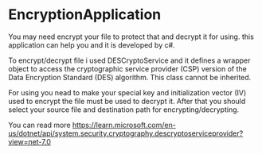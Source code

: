 # EncryptionApplication
You may need encrypt your file to protect that and decrypt it for using. this application can help you and it is developed by c#.


To encrypt/decrypt file i used DESCryptoService and it defines a wrapper object to access the cryptographic service provider (CSP) version of the Data Encryption Standard (DES) algorithm. This class cannot be inherited.

For using you nead to make your special key and initialization vector (IV) used to encrypt the file must be used to decrypt it. After that you should select your source file and destination path for encrypting/decrypting.

You can read more https://learn.microsoft.com/en-us/dotnet/api/system.security.cryptography.descryptoserviceprovider?view=net-7.0
